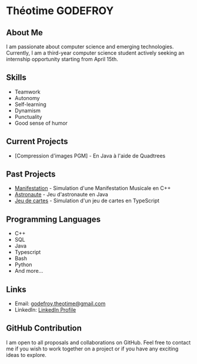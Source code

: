 # Théotime GODEFROY

## About Me

I am passionate about computer science and emerging technologies. Currently, I am a third-year computer science student actively seeking an internship opportunity starting from April 15th.

## Skills

- Teamwork
- Autonomy
- Self-learning
- Dynamism
- Punctuality
- Good sense of humor

## Current Projects

- [Compression d'images PGM] - En Java à l'aide de Quadtrees

## Past Projects

- [Manifestation](https://github.com/Fightors/L2-S2-ProjetASD2-Manifestation) - Simulation d'une Manifestation Musicale en C++
- [Astronaute](https://github.com/Fightors/L2-S1-ProjetPOO-Astronaute) - Jeu d'astronaute en Java
- [Jeu de cartes](https://github.com/Fightors/L1-S2-ProjetIDL-JeuDeCartes) - Simulation d'un jeu de cartes en TypeScript

## Programming Languages

- C++
- SQL
- Java
- Typescript
- Bash
- Python
- And more...

## Links

- Email: [godefroy.theotime@gmail.com](mailto:godefroy.theotime@gmail.com)
- LinkedIn: [LinkedIn Profile](https://www.linkedin.com/in/th%C3%A9otime-godefroy-731781294/)

## GitHub Contribution

I am open to all proposals and collaborations on GitHub. Feel free to contact me if you wish to work together on a project or if you have any exciting ideas to explore.
